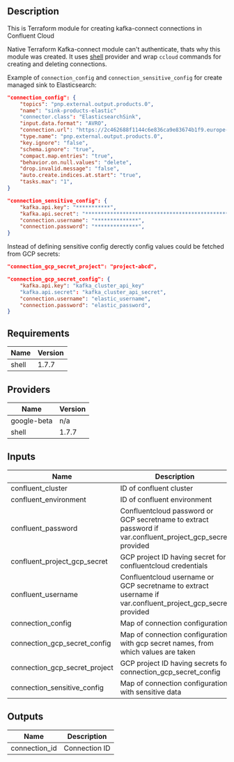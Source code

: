 ## Description

This is Terraform module for creating kafka-connect connections in Confluent Cloud

Native Terraform Kafka-connect module can't authenticate, thats why this module was created.
It uses [shell](https://github.com/scottwinkler/terraform-provider-shell) provider and wrap `ccloud` commands for creating and deleting connections.

Example of `connection_config` and `connection_sensitive_config` for create managed sink to Elasticsearch:

```json
"connection_config": {
    "topics": "pnp.external.output.products.0",
    "name": "sink-products-elastic"
    "connector.class": "ElasticsearchSink",
    "input.data.format": "AVRO",
    "connection.url": "https://2c462688f1144c6e836ca9e83674b1f9.europe-west3.gcp.cloud.es.io:9243",
    "type.name": "pnp.external.output.products.0",
    "key.ignore": "false",
    "schema.ignore": "true",
    "compact.map.entries": "true",
    "behavior.on.null.values": "delete",
    "drop.invalid.message": "false",
    "auto.create.indices.at.start": "true",
    "tasks.max": "1",
}

"connection_sensitive_config": {
    "kafka.api.key": "***********",
    "kafka.api.secret": "*********************************************************",
    "connection.username": "**************",
    "connection.password": "**************",
}

```

Instead of defining sensitive config derectly config values could be fetched from GCP secrets:

```json
"connection_gcp_secret_project": "project-abcd",

"connection_gcp_secret_config": {
    "kafka.api.key": "kafka_cluster_api_key"
    "kafka.api.secret": "kafka_cluster_api_secret",
    "connection.username": "elastic_username",
    "connection.password": "elastic_password",
}

```


## Requirements

| Name | Version |
|------|---------|
| shell | 1.7.7 |

## Providers

| Name | Version |
|------|---------|
| google-beta | n/a |
| shell | 1.7.7 |

## Inputs

| Name | Description | Type | Default | Required |
|------|-------------|------|---------|:--------:|
| confluent\_cluster | ID of confluent cluster | `string` | n/a | yes |
| confluent\_environment | ID of confluent environment | `string` | n/a | yes |
| confluent\_password | Confluentcloud password or GCP secretname to extract password if var.confluent\_project\_gcp\_secret provided | `string` | `"confluent-password"` | no |
| confluent\_project\_gcp\_secret | GCP project ID having secret for confluentcloud credentials | `string` | `"tf-admin-90301274"` | no |
| confluent\_username | Confluentcloud username or GCP secretname to extract username if var.confluent\_project\_gcp\_secret provided | `string` | `"confluent-username"` | no |
| connection\_config | Map of connection configuration | `map(string)` | `{}` | no |
| connection\_gcp\_secret\_config | Map of connection configuration with gcp secret names, from which values are taken | `map(string)` | `{}` | no |
| connection\_gcp\_secret\_project | GCP project ID having secrets for connection\_gcp\_secret\_config | `string` | `""` | no |
| connection\_sensitive\_config | Map of connection configuration with sensitive data | `map(string)` | `{}` | no |

## Outputs

| Name | Description |
|------|-------------|
| connection\_id | Connection ID |


